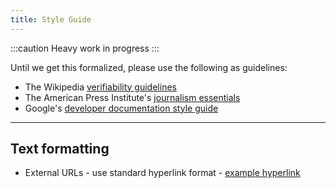 ```yaml
---
title: Style Guide
---
```

:::caution Heavy work in progress
:::

Until we get this formalized, please use the following as guidelines:

* The Wikipedia [verifiability guidelines](https://en.wikipedia.org/wiki/Wikipedia:Verifiability)
* The American Press Institute's [journalism essentials](https://www.americanpressinstitute.org/journalism-essentials)
* Google's [developer documentation style guide](https://developers.google.com/style)

- - -

## Text formatting

* External URLs - use standard hyperlink format - [example hyperlink](https://example.com)